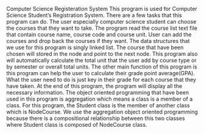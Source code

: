 Computer Science Registeration System
This program is used for Computer Science Student’s Registration System. There are
a few tasks that this program can do. The user especially computer science student can
choose the courses that they want to take. The program read the course list text file that
contain course name, course code and course unit. User can add the courses and drop back
the courses if they want. The data structures that we use for this program is singly linked list.
The course that have been chosen will stored in the node and point to the next node. This
program also will automatically calculate the total unit that the user add by course type or by
semester or overall total units. The other main function of this program is this program can
help the user to calculate their grade point average(GPA). What the user need to do is just key
in their grade for each course that they have taken. At the end of this program, the program
will display all the necessary information. The object oriented programming that have been
used in this program is aggregation which means a class is a member of a class. For this
program, the Student class is the member of another class which is NodeCourse. We use the
aggregation object oriented programming because there is a compositional relationship
between this two classes where Student class is composed of NodeCourse class.
